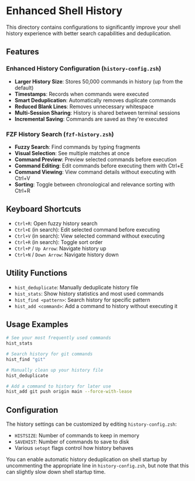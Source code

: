 # Enhanced Shell History

This directory contains configurations to significantly improve your shell history experience with better search capabilities and deduplication.

## Features

### Enhanced History Configuration (`history-config.zsh`)

- **Larger History Size**: Stores 50,000 commands in history (up from the default)
- **Timestamps**: Records when commands were executed
- **Smart Deduplication**: Automatically removes duplicate commands
- **Reduced Blank Lines**: Removes unnecessary whitespace
- **Multi-Session Sharing**: History is shared between terminal sessions
- **Incremental Saving**: Commands are saved as they're executed

### FZF History Search (`fzf-history.zsh`)

- **Fuzzy Search**: Find commands by typing fragments
- **Visual Selection**: See multiple matches at once
- **Command Preview**: Preview selected commands before execution
- **Command Editing**: Edit commands before executing them with Ctrl+E
- **Command Viewing**: View command details without executing with Ctrl+V
- **Sorting**: Toggle between chronological and relevance sorting with Ctrl+R

## Keyboard Shortcuts

- `Ctrl+R`: Open fuzzy history search
- `Ctrl+E` (in search): Edit selected command before executing
- `Ctrl+V` (in search): View selected command without executing
- `Ctrl+R` (in search): Toggle sort order
- `Ctrl+P` / `Up Arrow`: Navigate history up
- `Ctrl+N` / `Down Arrow`: Navigate history down

## Utility Functions

- `hist_deduplicate`: Manually deduplicate history file
- `hist_stats`: Show history statistics and most used commands
- `hist_find <pattern>`: Search history for specific pattern
- `hist_add <command>`: Add a command to history without executing it

## Usage Examples

```bash
# See your most frequently used commands
hist_stats

# Search history for git commands
hist_find "git"

# Manually clean up your history file
hist_deduplicate

# Add a command to history for later use
hist_add git push origin main --force-with-lease
```

## Configuration

The history settings can be customized by editing `history-config.zsh`:

- `HISTSIZE`: Number of commands to keep in memory
- `SAVEHIST`: Number of commands to save to disk
- Various `setopt` flags control how history behaves

You can enable automatic history deduplication on shell startup by uncommenting the appropriate line in `history-config.zsh`, but note that this can slightly slow down shell startup time.